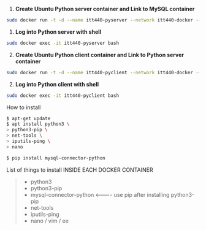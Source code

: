 1. **Create Ubuntu Python server container and Link to MySQL container**

```bash
sudo docker run -t -d --name itt440-pyserver --network itt440-docker --link itt440-mysql ubuntu:latest /bin/bash
```

1. **Log into Python server with shell**
```bash
sudo docker exec -it itt440-pyserver bash
```

2. **Create Ubuntu Python client container and Link to Python server container**
```bash
sudo docker run -t -d --name itt440-pyclient --network itt440-docker --link itt440-pyserver ubuntu:latest /bin/bash
```
2. **Log into Python client with shell**
```bash
sudo docker exec -it itt440-pyclient bash
```

How to install
```bash
$ apt-get update
$ apt install python3 \
> python3-pip \
> net-tools \
> iputils-ping \
> nano

$ pip install mysql-connector-python
```

List of things to install INSIDE EACH DOCKER CONTAINER
> - python3
> - python3-pip
> - mysql-connector-python <---- use pip after installing python3-pip
> - net-tools
> - iputils-ping
> - nano / vim / ee


